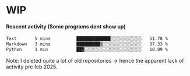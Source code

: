 # WIP

#### Reacent activity (Some programs dont show up)
<!--START_SECTION:waka-->

```txt
Text       5 mins          █████████████░░░░░░░░░░░░   51.78 %
Markdown   3 mins          █████████▒░░░░░░░░░░░░░░░   37.33 %
Python     1 min           ██▓░░░░░░░░░░░░░░░░░░░░░░   10.89 %
```

<!--END_SECTION:waka-->

Note: I deleted quite a lot of old repositories -> hence the apparent lack of activity pre feb 2025.
